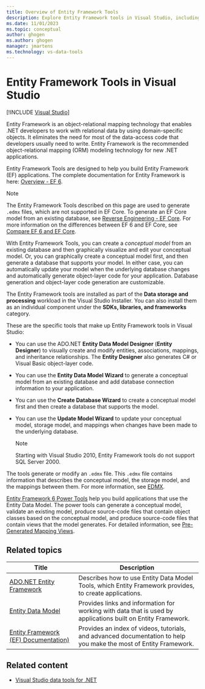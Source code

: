 ```yaml
---
title: Overview of Entity Framework Tools
description: Explore Entity Framework tools in Visual Studio, including the Entity Data Model Designer, Create Database Wizard, and Update Model Wizard.
ms.date: 11/01/2023
ms.topic: conceptual
author: ghogen
ms.author: ghogen
manager: jmartens
ms.technology: vs-data-tools
---
```

# Entity Framework Tools in Visual Studio

 [!INCLUDE [Visual Studio](~/includes/applies-to-version/vs-windows-only.md)]

Entity Framework is an object-relational mapping technology that enables .NET developers to work with relational data by using domain-specific objects. It eliminates the need for most of the data-access code that developers usually need to write. Entity Framework is the recommended object-relational mapping (ORM) modeling technology for new .NET applications.

Entity Framework Tools are designed to help you build Entity Framework (EF) applications. The complete documentation for Entity Framework is here: [Overview - EF 6](/ef/ef6/).

  > [!NOTE]
  > The Entity Framework Tools described on this page are used to generate `.edmx` files, which are not supported in EF Core. To generate an EF Core model from an existing database, see [Reverse Engineering - EF Core](/ef/core/managing-schemas/scaffolding). For more information on the differences between EF 6 and EF Core, see [Compare EF 6 and EF Core](/ef/efcore-and-ef6/).

With Entity Framework Tools, you can create a *conceptual model* from an existing database and then graphically visualize and edit your conceptual model. Or, you can graphically create a conceptual model first, and then generate a database that supports your model. In either case, you can automatically update your model when the underlying database changes and automatically generate object-layer code for your application. Database generation and object-layer code generation are customizable.

The Entity Framework tools are installed as part of the **Data storage and processing** workload in the Visual Studio Installer. You can also install them as an individual component under the **SDKs, libraries, and frameworks** category.

These are the specific tools that make up Entity Framework tools in Visual Studio:

- You can use the ADO.NET **Entity Data Model Designer** (**Entity Designer**) to visually create and modify entities, associations, mappings, and inheritance relationships. The **Entity Designer** also generates C# or Visual Basic object-layer code.

- You can use the **Entity Data Model Wizard** to generate a conceptual model from an existing database and add database connection information to your application.

- You can use the **Create Database Wizard** to create a conceptual model first and then create a database that supports the model.

- You can use the **Update Model Wizard** to update your conceptual model, storage model, and mappings when changes have been made to the underlying database.

  > [!NOTE]
  > Starting with Visual Studio 2010, Entity Framework tools do not support SQL Server 2000.

The tools generate or modify an `.edmx` file. This `.edmx` file contains information that describes the conceptual model, the storage model, and the mappings between them. For more information, see [EDMX](/ef/ef6/).

[Entity Framework 6 Power Tools](https://marketplace.visualstudio.com/items?itemName=EntityFrameworkTeam.EntityFrameworkPowerToolsBeta4) help you build applications that use the Entity Data Model. The power tools can generate a conceptual model, validate an existing model, produce source-code files that contain object classes based on the conceptual model, and produce source-code files that contain views that the model generates. For detailed information, see [Pre-Generated Mapping Views](/ef/ef6/fundamentals/performance/pre-generated-views).

## Related topics

| Title | Description |
| - | - |
| [ADO.NET Entity Framework](/dotnet/framework/data/adonet/ef/index) | Describes how to use Entity Data Model Tools, which Entity Framework provides, to create applications. |
| [Entity Data Model](/dotnet/framework/data/adonet/entity-data-model) | Provides links and information for working with data that is used by applications built on Entity Framework. |
| [Entity Framework (EF) Documentation)](/ef/ef6/get-started) | Provides an index of videos, tutorials, and advanced documentation to help you make the most of Entity Framework. |

## Related content

- [Visual Studio data tools for .NET](../data-tools/visual-studio-data-tools-for-dotnet.md)
